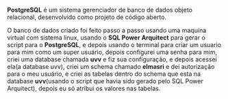 **PostgreSQL** é um sistema gerenciador de banco de dados objeto relacional, desenvolvido como projeto de código aberto.

O banco de dados criado foi feito passo a passo  usando uma maquina virtual com sistema linux, 
usando o **SQL Power Arquitect** para gerar o script para o **PostgreSQL**, 
e depois usando o terminal para criar um usuario para mim como um super usuário, depois configurei uma senha para mim, 
criei uma database chamada **uvv** e fiz sua configuração, e depois acessei ela(a database uvv), 
criei um schema chamado **elmasri** e dei autorização para o meu usuário, 
e criei as tabelas dentro do schema que esta na database **uvv**(usando o script que havia sido gerado pelo SQL Power Arquitect), 
depois eu só atribui os valores nas tabelas.
